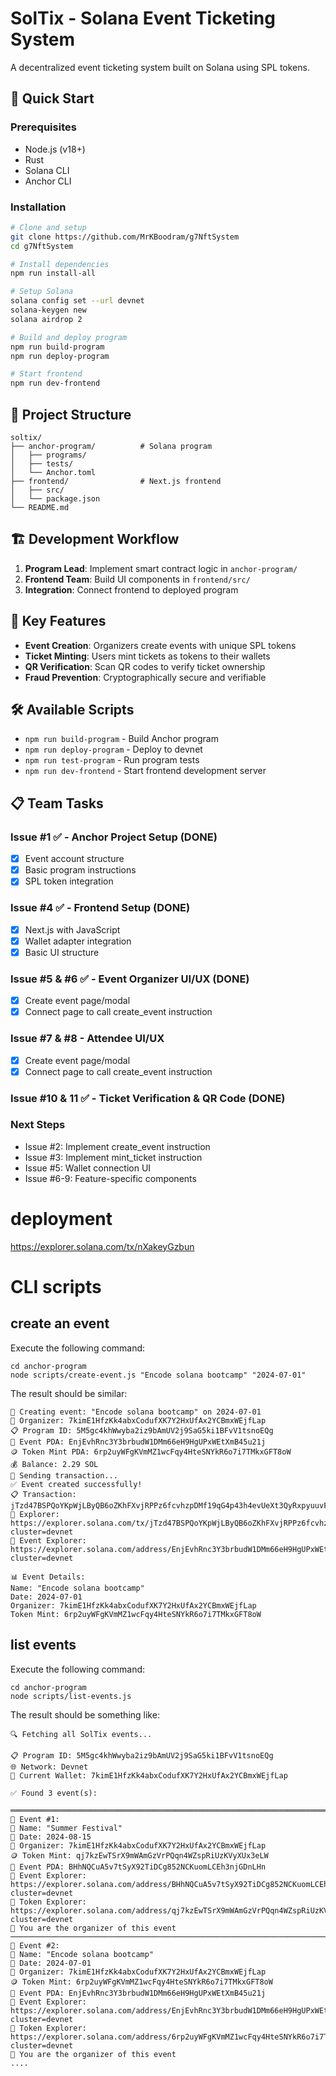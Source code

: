 # SolTix - Solana Event Ticketing System

A decentralized event ticketing system built on Solana using SPL tokens.

## 🚀 Quick Start

### Prerequisites

- Node.js (v18+)
- Rust
- Solana CLI
- Anchor CLI

### Installation

```bash
# Clone and setup
git clone https://github.com/MrKBoodram/g7NftSystem
cd g7NftSystem

# Install dependencies
npm run install-all

# Setup Solana
solana config set --url devnet
solana-keygen new
solana airdrop 2

# Build and deploy program
npm run build-program
npm run deploy-program

# Start frontend
npm run dev-frontend
```

## 📁 Project Structure

```
soltix/
├── anchor-program/          # Solana program
│   ├── programs/
│   ├── tests/
│   └── Anchor.toml
├── frontend/                # Next.js frontend
│   ├── src/
│   └── package.json
└── README.md
```

## 🏗️ Development Workflow

1. **Program Lead**: Implement smart contract logic in `anchor-program/`
2. **Frontend Team**: Build UI components in `frontend/src/`
3. **Integration**: Connect frontend to deployed program

## 🎯 Key Features

- **Event Creation**: Organizers create events with unique SPL tokens
- **Ticket Minting**: Users mint tickets as tokens to their wallets
- **QR Verification**: Scan QR codes to verify ticket ownership
- **Fraud Prevention**: Cryptographically secure and verifiable

## 🛠️ Available Scripts

- `npm run build-program` - Build Anchor program
- `npm run deploy-program` - Deploy to devnet
- `npm run test-program` - Run program tests
- `npm run dev-frontend` - Start frontend development server

## 📋 Team Tasks

### Issue #1 ✅ - Anchor Project Setup (DONE)

- [x] Event account structure
- [x] Basic program instructions
- [x] SPL token integration

### Issue #4 ✅ - Frontend Setup (DONE)

- [x] Next.js with JavaScript
- [x] Wallet adapter integration
- [x] Basic UI structure

### Issue #5 & #6 ✅ - Event Organizer UI/UX (DONE)
- [x] Create event page/modal
- [x] Connect page to call create_event instruction

### Issue #7 & #8 - Attendee UI/UX
- [x] Create event page/modal
- [x] Connect page to call create_event instruction

### Issue #10 & 11 ✅ - Ticket Verification & QR Code (DONE)

### Next Steps
- Issue #2: Implement create_event instruction
- Issue #3: Implement mint_ticket instruction
- Issue #5: Wallet connection UI
- Issue #6-9: Feature-specific components

# deployment
https://explorer.solana.com/tx/nXakeyGzbun

# CLI scripts

## create an event

Execute the following command:
```
cd anchor-program
node scripts/create-event.js "Encode solana bootcamp" "2024-07-01" 
```

The result should be similar: 
```
🎫 Creating event: "Encode solana bootcamp" on 2024-07-01
👤 Organizer: 7kimE1HfzKk4abxCodufXK7Y2HxUfAx2YCBmxWEjfLap
📋 Program ID: 5M5gc4khWwyba2iz9bAmUV2j9SaG5ki1BFvV1tsnoEQg
📍 Event PDA: EnjEvhRnc3Y3brbudW1DMm66eH9HgUPxWEtXmB45u21j
🪙 Token Mint PDA: 6rp2uyWFgKVmMZ1wcFqy4HteSNYkR6o7i7TMkxGFT8oW
💰 Balance: 2.29 SOL
🚀 Sending transaction...
✅ Event created successfully!
📋 Transaction: jTzd47BSPQoYKpWjLByQB6oZKhFXvjRPPz6fcvhzpDMf19qG4p43h4evUeXt3QyRxpyuuvFmTW7r91KcvPvQGsq
🔗 Explorer: https://explorer.solana.com/tx/jTzd47BSPQoYKpWjLByQB6oZKhFXvjRPPz6fcvhzpDMf19qG4p43h4evUeXt3QyRxpyuuvFmTW7r91KcvPvQGsq?cluster=devnet
🎫 Event Explorer: https://explorer.solana.com/address/EnjEvhRnc3Y3brbudW1DMm66eH9HgUPxWEtXmB45u21j?cluster=devnet

📊 Event Details:
Name: "Encode solana bootcamp"
Date: 2024-07-01
Organizer: 7kimE1HfzKk4abxCodufXK7Y2HxUfAx2YCBmxWEjfLap
Token Mint: 6rp2uyWFgKVmMZ1wcFqy4HteSNYkR6o7i7TMkxGFT8oW
```

## list events
Execute the following command:
```
cd anchor-program
node scripts/list-events.js           
```
The result should be something like: 
```
🔍 Fetching all SolTix events...

📋 Program ID: 5M5gc4khWwyba2iz9bAmUV2j9SaG5ki1BFvV1tsnoEQg
🌐 Network: Devnet
👤 Current Wallet: 7kimE1HfzKk4abxCodufXK7Y2HxUfAx2YCBmxWEjfLap

✅ Found 3 event(s):

══════════════════════════════════════════════════════════════════════════════════════════
🎫 Event #1:
📅 Name: "Summer Festival"
📆 Date: 2024-08-15
👤 Organizer: 7kimE1HfzKk4abxCodufXK7Y2HxUfAx2YCBmxWEjfLap
🪙 Token Mint: qj7kzEwTSrX9mWAmGzVrPQqn4WZspRiUzKVyXUx3eLW
📍 Event PDA: BHhNQCuA5v7tSyX92TiDCg852NCKuomLCEh3njGDnLHn
🔗 Event Explorer: https://explorer.solana.com/address/BHhNQCuA5v7tSyX92TiDCg852NCKuomLCEh3njGDnLHn?cluster=devnet
🎨 Token Explorer: https://explorer.solana.com/address/qj7kzEwTSrX9mWAmGzVrPQqn4WZspRiUzKVyXUx3eLW?cluster=devnet
👑 You are the organizer of this event
─────────────────────────────────────────────────────────────────────────────────────
🎫 Event #2:
📅 Name: "Encode solana bootcamp"
📆 Date: 2024-07-01
👤 Organizer: 7kimE1HfzKk4abxCodufXK7Y2HxUfAx2YCBmxWEjfLap
🪙 Token Mint: 6rp2uyWFgKVmMZ1wcFqy4HteSNYkR6o7i7TMkxGFT8oW
📍 Event PDA: EnjEvhRnc3Y3brbudW1DMm66eH9HgUPxWEtXmB45u21j
🔗 Event Explorer: https://explorer.solana.com/address/EnjEvhRnc3Y3brbudW1DMm66eH9HgUPxWEtXmB45u21j?cluster=devnet
🎨 Token Explorer: https://explorer.solana.com/address/6rp2uyWFgKVmMZ1wcFqy4HteSNYkR6o7i7TMkxGFT8oW?cluster=devnet
👑 You are the organizer of this event
....
```